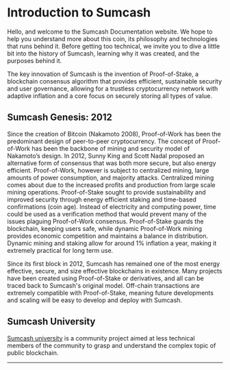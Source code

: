 # Introduction to Sumcash

Hello, and welcome to the Sumcash Documentation website. We hope to help you understand more about this coin, its philosophy and technologies that runs behind it. Before getting too technical, we invite you to dive a little bit into the history of Sumcash, learning why it was created, and the purposes behind it.

The key innovation of Sumcash is the invention of Proof-of-Stake, a blockchain consensus algorithm that provides efficient, sustainable security and user governance, allowing for a trustless cryptocurrency network with adaptive inflation and a core focus on securely storing all types of value.

## Sumcash Genesis: 2012

Since the creation of Bitcoin (Nakamoto 2008), Proof-of-Work has been the predominant design of peer-to-peer cryptocurrency. The concept of Proof-of-Work has been the backbone of mining and security model of Nakamoto’s design. In 2012, Sunny King and Scott Nadal proposed an alternative form of consensus that was both more secure, but also energy efficient.  Proof-of-Work, however is subject to centralized mining, large amounts of power consumption, and majority attacks.  Centralized mining comes about due to the increased profits and production from large scale mining operations.  Proof-of-Stake sought to provide sustainability and improved security through energy efficient staking and time-based confirmations (coin age).  Instead of electricity and computing power, time could be used as a verification method that would prevent many of the issues plaguing Proof-of-Work consensus.  Proof-of-Stake guards the blockchain, keeping users safe, while dynamic Proof-of-Work mining provides economic competition and maintains a balance in distribution.  Dynamic mining and staking allow for around 1% inflation a year, making it extremely practical for long term use.

Since its first block in 2012, Sumcash has remained one of the most energy effective, secure, and size effective blockchains in existence. Many projects have been created using Proof-of-Stake or derivatives, and all can be traced back to Sumcash's original model. Off-chain transactions are extremely compatible with Proof-of-Stake, meaning future developments and scaling will be easy to develop and deploy with Sumcash.

## Sumcash University

[Sumcash university](https://university.sumcash.net/) is a community project aimed at less technical members of the community to grasp and understand the complex topic of public blockchain.

---
